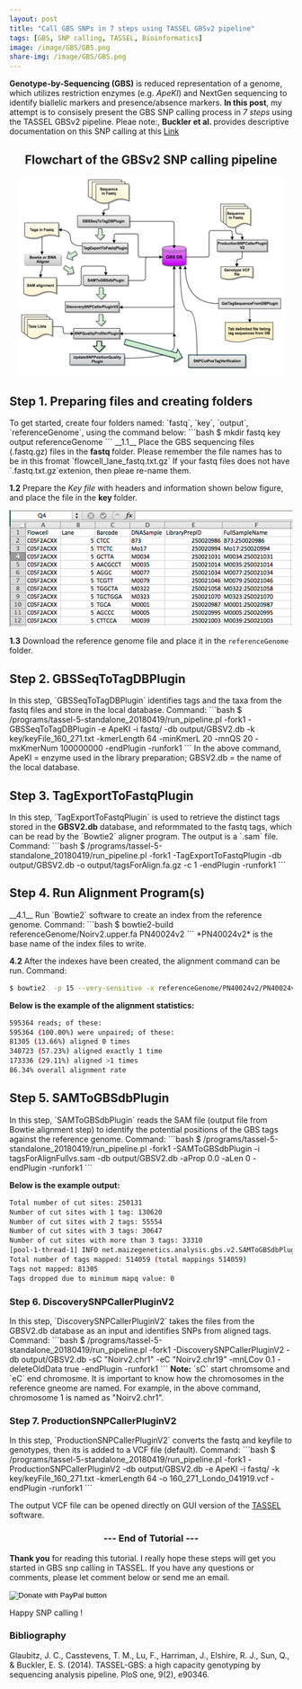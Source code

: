 ```yaml
---
layout: post
title: "Call GBS SNPs in 7 steps using TASSEL GBSv2 pipeline"
tags: [GBS, SNP calling, TASSEL, Bioinformatics]
image: /image/GBS/GBS.png
share-img: /image/GBS/GBS.png
---
```


__Genotype-by-Sequencing (GBS)__ is reduced representation of a genome, which utilizes restriction enzymes (e.g. *ApeKI*) and NextGen sequencing to identify biallelic markers and presence/absence markers. __In this post__, my attempt is to consisely present the GBS SNP calling process in *7 steps* using the TASSEL GBSv2 pipeline. Pleae note:, <strong>Buckler et al. </strong> provides descriptive documentation on this SNP calling at this <a href="https://www.maizegenetics.net/tassel"> Link </a>

<center> <h2> Flowchart of the GBSv2 SNP calling pipeline </h2></center>
<center><img style="max-width:95%" src="/image/GBS/gbsv2pipeline.png" width="auto" height="auto"></center>

<h2> Step 1. Preparing files and creating folders </h2>
To get started, create four folders named: `fastq`, `key`, `output`, `referenceGenome`, using the command below:
```bash
$ mkdir fastq  key  output  referenceGenome
```
__1.1__ Place the GBS sequencing files (.fastq.gz) files in the <strong> fastq </strong> folder. Please remember the file names has to be in this fromat `flowcell_lane_fastq.txt.gz` If your fastq files does not have `.fastq.txt.gz`extenion, then pleae re-name them. 

__1.2__ Prepare the *Key file* with headers and information shown below figure, and place the file in the <strong> key </strong> folder.
<center><img src="/image/GBS/keyfile.png"></center>

__1.3__ Download the reference genome file and place it in the `referenceGenome` folder.

<h2> Step 2. GBSSeqToTagDBPlugin</h2>
In this step, `GBSSeqToTagDBPlugin` identifies tags and the taxa from the fastq files and store in the local database. 
Command:
```bash
$ /programs/tassel-5-standalone_20180419/run_pipeline.pl -fork1 -GBSSeqToTagDBPlugin -e ApeKI -i fastq/ -db output/GBSV2.db -k key/keyFile_160_271.txt -kmerLength 64 -minKmerL 20 -mnQS 20 -mxKmerNum 100000000 -endPlugin -runfork1
```
In the above command, ApeKI = enzyme used in the library preparation; GBSV2.db = the name of the local database.

<h2> Step 3. TagExportToFastqPlugin </h2>
In this step, `TagExportToFastqPlugin` is used to retrieve the distinct tags stored in the <strong>GBSV2.db</strong> database, and reformmated to the fastq tags, which can be read by the `Bowtie2` aligner program. The output is a `.sam` file.
Command:
```bash
$ /programs/tassel-5-standalone_20180419/run_pipeline.pl -fork1 -TagExportToFastqPlugin -db output/GBSV2.db -o output/tagsForAlign.fa.gz -c 1 -endPlugin  -runfork1
```
<h2> Step 4. Run Alignment Program(s) </h2>
__4.1__ Run `Bowtie2` software to create an index from the reference genome.
Command:
```bash
$ bowtie2-build referenceGenome/Noirv2.upper.fa PN40024v2
```
*PN40024v2* is the base name of the index files to write.

__4.2__ After the indexes have been created, the alignment command can be run.
Command:
```bash
$ bowtie2  -p 15 --very-sensitive -x referenceGenome/PN40024v2/PN40024v2 -U output/tagsForAlign.fa.gz -S tagsForAlignFullvs.sam
```
<strong> Below is the example of the alignment statistics: </strong>
```bash
595364 reads; of these:
595364 (100.00%) were unpaired; of these:
81305 (13.66%) aligned 0 times
340723 (57.23%) aligned exactly 1 time
173336 (29.11%) aligned >1 times
86.34% overall alignment rate
```

<h2> Step 5. SAMToGBSdbPlugin </h2>
In this step, `SAMToGBSdbPlugin` reads the SAM file (output file from Bowtie alignment step) to identify the potential positions of the GBS tags against the reference genome.
Command:
```bash
$ /programs/tassel-5-standalone_20180419/run_pipeline.pl -fork1 -SAMToGBSdbPlugin -i tagsForAlignFullvs.sam -db output/GBSV2.db -aProp 0.0 -aLen 0  -endPlugin  -runfork1
```

<strong> Below is the example output: </strong>
```bash
Total number of cut sites: 250131
Number of cut sites with 1 tag: 130620
Number of cut sites with 2 tags: 55554
Number of cut sites with 3 tags: 30647
Number of cut sites with more than 3 tags: 33310
[pool-1-thread-1] INFO net.maizegenetics.analysis.gbs.v2.SAMToGBSdbPlugin - Finished reading SAM file and adding tags to DB.
Total number of tags mapped: 514059 (total mappings 514059)
Tags not mapped: 81305
Tags dropped due to minimum mapq value: 0
```

<h3> Step 6. DiscoverySNPCallerPluginV2 </h3>
In this step, `DiscoverySNPCallerPluginV2` takes the files from the GBSV2.db database as an input and identifies SNPs from aligned tags. 
Command:
```bash 
$ /programs/tassel-5-standalone_20180419/run_pipeline.pl -fork1 -DiscoverySNPCallerPluginV2 -db output/GBSV2.db -sC "Noirv2.chr1" -eC "Noirv2.chr19" -mnLCov 0.1 -deleteOldData true  -endPlugin  -runfork1
```
<strong> Note:</strong> `sC` start chromsome and `eC` end chromosme. It is important to know how the chromosomes in the reference gneome are named. For example, in the above command, chromosome 1 is named as "Noirv2.chr1".

<h3>Step 7. ProductionSNPCallerPluginV2</h3>
In this step, `ProductionSNPCallerPluginV2` converts the fastq and keyfile to genotypes, then its is added to a VCF file (default). 
Command:
```bash
$ /programs/tassel-5-standalone_20180419/run_pipeline.pl -fork1 -ProductionSNPCallerPluginV2 -db output/GBSV2.db -e ApeKI -i fastq/ -k key/keyFile_160_271.txt -kmerLength 64 -o 160_271_Londo_041919.vcf  -endPlugin  -runfork1
```

The output VCF file can be opened directly on GUI version of the <a href="https://www.maizegenetics.net/tassel">TASSEL <a/>software.
	
<center><h3> --- End of Tutorial --- </h3></center>

__Thank you__ for reading this tutorial. I really hope these steps will get you started in GBS snp calling in TASSEL. If you have any questions or comments, please let comment below or send me an email. 

<form action="https://www.paypal.com/cgi-bin/webscr" method="post" target="_top">
<input type="hidden" name="cmd" value="_donations" />
<input type="hidden" name="business" value="8ZF7YRTZ42EKU" />
<input type="hidden" name="item_name" value="To support education for all." />
<input type="hidden" name="currency_code" value="USD" />
<input type="image" src="https://www.paypalobjects.com/en_US/i/btn/btn_donateCC_LG.gif" border="0" name="submit" title="PayPal - The safer, easier way to pay online!" alt="Donate with PayPal button" />
<img alt="" border="0" src="https://www.paypal.com/en_US/i/scr/pixel.gif" width="1" height="1" />
</form>

Happy SNP calling !


<h3> Bibliography </h3>
Glaubitz, J. C., Casstevens, T. M., Lu, F., Harriman, J., Elshire, R. J., Sun, Q., & Buckler, E. S. (2014). TASSEL-GBS: a high capacity genotyping by sequencing analysis pipeline. PloS one, 9(2), e90346.

<!-- Global site tag (gtag.js) - Google Analytics -->
<script async src="https://www.googletagmanager.com/gtag/js?id=UA-123359651-1"></script>
<script>
  window.dataLayer = window.dataLayer || [];
  function gtag(){dataLayer.push(arguments);}
  gtag('js', new Date());
  gtag('config', 'UA-123359651-1');
</script>

<script async src="//pagead2.googlesyndication.com/pagead/js/adsbygoogle.js"></script>
<script>
  (adsbygoogle = window.adsbygoogle || []).push({
    google_ad_client: "ca-pub-5126027065024936",
    enable_page_level_ads: true
  });
</script>
